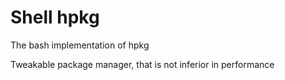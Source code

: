 # Shell hpkg
The bash implementation of hpkg

Tweakable package manager, that is not inferior in performance
